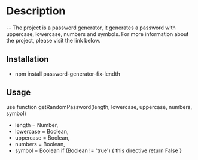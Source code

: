 # Description

-- The project is a password generator, it generates a password with uppercase, lowercase, numbers and symbols.
For more information about the project, please visit the link below.



## Installation

- npm install password-generator-fix-lendth

## Usage

use function getRandomPassword(length, lowercase, uppercase, numbers, symbol)
- length = Number,
- lowercase = Boolean,
- uppercase = Boolean,
- numbers = Boolean,
- symbol = Boolean
if (Boolean != 'true') { this directive return False }

